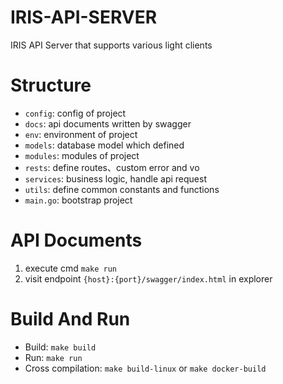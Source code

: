 # IRIS-API-SERVER
IRIS API Server that supports various light clients

# Structure

- `config`: config of project
- `docs`: api documents written by swagger
- `env`: environment of project
- `models`: database model which defined
- `modules`: modules of project
- `rests`: define routes、custom error and vo
- `services`: business logic, handle api request
- `utils`: define common constants and functions
- `main.go`: bootstrap project

# API Documents

1. execute cmd `make run`
2. visit endpoint `{host}:{port}/swagger/index.html` in explorer

# Build And Run

- Build: `make build`
- Run: `make run`
- Cross compilation: `make build-linux` or `make docker-build`
